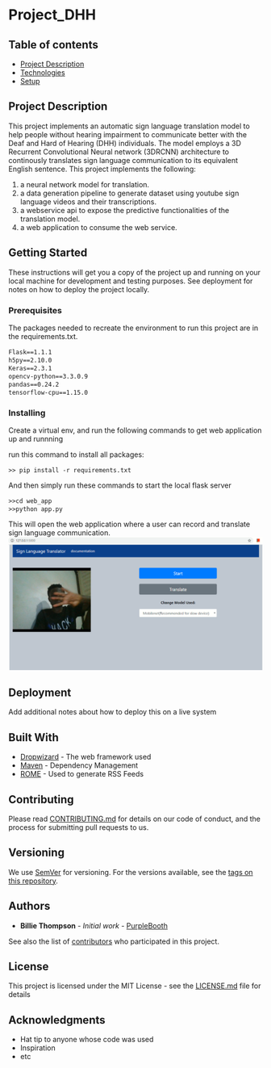 # Project_DHH

## Table of contents
* [Project Description](#project-description)
* [Technologies](#technologies)
* [Setup](#setup)

## Project Description
This project implements an automatic sign language translation model to help people without hearing impairment to communicate better with the Deaf and Hard of Hearing (DHH) individuals. The model employs a 3D Recurrent Convolutional Neural network (3DRCNN) architecture to continously translates sign language communication to its equivalent English sentence. 
This project implements the following:
1. a neural network model for translation.
2. a data generation pipeline to generate dataset using youtube sign language videos and their transcriptions.
3. a webservice api to expose the predictive functionalities of the translation model.
4. a web application to consume the web service.


## Getting Started

These instructions will get you a copy of the project up and running on your local machine for development and testing purposes. See deployment for notes on how to deploy the project locally.

### Prerequisites

The packages needed to recreate the environment to run this project are in the requirements.txt.

```
Flask==1.1.1
h5py==2.10.0
Keras==2.3.1
opencv-python==3.3.0.9
pandas==0.24.2
tensorflow-cpu==1.15.0
```

### Installing

Create a virtual env, and run the following commands to get web application up and runnning

run this command to install all packages:
```
>> pip install -r requirements.txt
```

And then simply run these commands to start the local flask server
```
>>cd web_app
>>python app.py
```
This will open the web application where a user can record and translate sign language communication.
![Screenshot](screenshot.png)

## Deployment

Add additional notes about how to deploy this on a live system

## Built With

* [Dropwizard](http://www.dropwizard.io/1.0.2/docs/) - The web framework used
* [Maven](https://maven.apache.org/) - Dependency Management
* [ROME](https://rometools.github.io/rome/) - Used to generate RSS Feeds

## Contributing

Please read [CONTRIBUTING.md](https://gist.github.com/PurpleBooth/b24679402957c63ec426) for details on our code of conduct, and the process for submitting pull requests to us.

## Versioning

We use [SemVer](http://semver.org/) for versioning. For the versions available, see the [tags on this repository](https://github.com/your/project/tags). 

## Authors

* **Billie Thompson** - *Initial work* - [PurpleBooth](https://github.com/PurpleBooth)

See also the list of [contributors](https://github.com/your/project/contributors) who participated in this project.

## License

This project is licensed under the MIT License - see the [LICENSE.md](LICENSE.md) file for details

## Acknowledgments

* Hat tip to anyone whose code was used
* Inspiration
* etc
